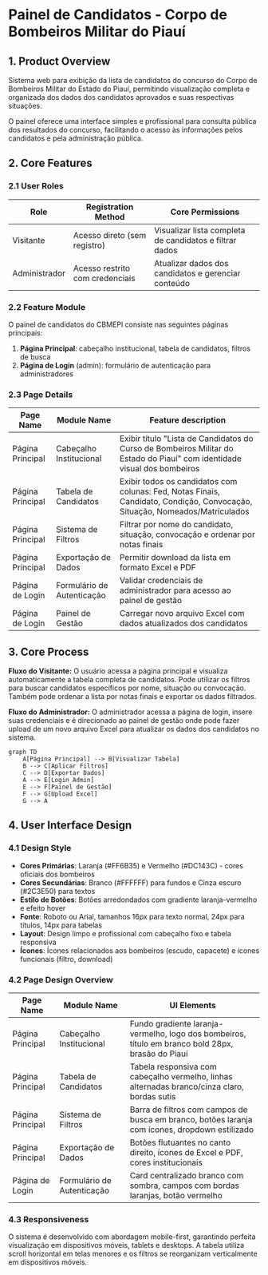 # Painel de Candidatos - Corpo de Bombeiros Militar do Piauí

## 1. Product Overview

Sistema web para exibição da lista de candidatos do concurso do Corpo de Bombeiros Militar do Estado do Piauí, permitindo visualização completa e organizada dos dados dos candidatos aprovados e suas respectivas situações.

O painel oferece uma interface simples e profissional para consulta pública dos resultados do concurso, facilitando o acesso às informações pelos candidatos e pela administração pública.

## 2. Core Features

### 2.1 User Roles

| Role | Registration Method | Core Permissions |
|------|---------------------|------------------|
| Visitante | Acesso direto (sem registro) | Visualizar lista completa de candidatos e filtrar dados |
| Administrador | Acesso restrito com credenciais | Atualizar dados dos candidatos e gerenciar conteúdo |

### 2.2 Feature Module

O painel de candidatos do CBMEPI consiste nas seguintes páginas principais:

1. **Página Principal**: cabeçalho institucional, tabela de candidatos, filtros de busca
2. **Página de Login** (admin): formulário de autenticação para administradores

### 2.3 Page Details

| Page Name | Module Name | Feature description |
|-----------|-------------|---------------------|
| Página Principal | Cabeçalho Institucional | Exibir título "Lista de Candidatos do Curso de Bombeiros Militar do Estado do Piauí" com identidade visual dos bombeiros |
| Página Principal | Tabela de Candidatos | Exibir todos os candidatos com colunas: Fed, Notas Finais, Candidato, Condição, Convocação, Situação, Nomeados/Matriculados |
| Página Principal | Sistema de Filtros | Filtrar por nome do candidato, situação, convocação e ordenar por notas finais |
| Página Principal | Exportação de Dados | Permitir download da lista em formato Excel e PDF |
| Página de Login | Formulário de Autenticação | Validar credenciais de administrador para acesso ao painel de gestão |
| Página de Login | Painel de Gestão | Carregar novo arquivo Excel com dados atualizados dos candidatos |

## 3. Core Process

**Fluxo do Visitante:**
O usuário acessa a página principal e visualiza automaticamente a tabela completa de candidatos. Pode utilizar os filtros para buscar candidatos específicos por nome, situação ou convocação. Também pode ordenar a lista por notas finais e exportar os dados filtrados.

**Fluxo do Administrador:**
O administrador acessa a página de login, insere suas credenciais e é direcionado ao painel de gestão onde pode fazer upload de um novo arquivo Excel para atualizar os dados dos candidatos no sistema.

```mermaid
graph TD
    A[Página Principal] --> B[Visualizar Tabela]
    B --> C[Aplicar Filtros]
    C --> D[Exportar Dados]
    A --> E[Login Admin]
    E --> F[Painel de Gestão]
    F --> G[Upload Excel]
    G --> A
```

## 4. User Interface Design

### 4.1 Design Style

- **Cores Primárias**: Laranja (#FF6B35) e Vermelho (#DC143C) - cores oficiais dos bombeiros
- **Cores Secundárias**: Branco (#FFFFFF) para fundos e Cinza escuro (#2C3E50) para textos
- **Estilo de Botões**: Botões arredondados com gradiente laranja-vermelho e efeito hover
- **Fonte**: Roboto ou Arial, tamanhos 16px para texto normal, 24px para títulos, 14px para tabelas
- **Layout**: Design limpo e profissional com cabeçalho fixo e tabela responsiva
- **Ícones**: Ícones relacionados aos bombeiros (escudo, capacete) e ícones funcionais (filtro, download)

### 4.2 Page Design Overview

| Page Name | Module Name | UI Elements |
|-----------|-------------|-------------|
| Página Principal | Cabeçalho Institucional | Fundo gradiente laranja-vermelho, logo dos bombeiros, título em branco bold 28px, brasão do Piauí |
| Página Principal | Tabela de Candidatos | Tabela responsiva com cabeçalho vermelho, linhas alternadas branco/cinza claro, bordas sutis |
| Página Principal | Sistema de Filtros | Barra de filtros com campos de busca em branco, botões laranja com ícones, dropdown estilizado |
| Página Principal | Exportação de Dados | Botões flutuantes no canto direito, ícones de Excel e PDF, cores institucionais |
| Página de Login | Formulário de Autenticação | Card centralizado branco com sombra, campos com bordas laranjas, botão vermelho |

### 4.3 Responsiveness

O sistema é desenvolvido com abordagem mobile-first, garantindo perfeita visualização em dispositivos móveis, tablets e desktops. A tabela utiliza scroll horizontal em telas menores e os filtros se reorganizam verticalmente em dispositivos móveis.